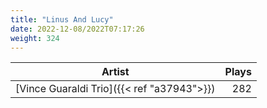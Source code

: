 ```yaml
---
title: "Linus And Lucy"
date: 2022-12-08/2022T07:17:26
weight: 324
---
```




 Artist | Plays 
----- | -----:
[Vince Guaraldi Trio]({{< ref "a37943">}}) | 282
